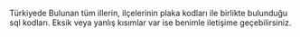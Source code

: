 Türkiyede Bulunan tüm illerin, ilçelerinin plaka kodları ile birlikte bulunduğu sql kodları. Eksik veya yanlış kısımlar var ise benimle iletişime geçebilirsiniz.
